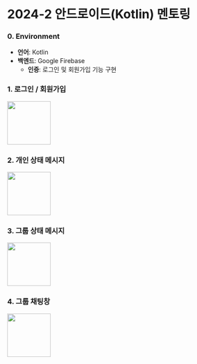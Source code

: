 # 2024-2 안드로이드(Kotlin) 멘토링

### 0. Environment
- **언어**: Kotlin
- **백엔드**: Google Firebase  
  - **인증**: 로그인 및 회원가입 기능 구현




### 1. 로그인 / 회원가입
<img src="https://github.com/user-attachments/assets/fb2d755a-6b70-4d62-91b7-e4f7be73c0bc" width="100"/>

### 2. 개인 상태 메시지
<img src="https://github.com/user-attachments/assets/8107f8e1-bcb4-4a51-93e8-b7f6cfdeef07" width="100"/>

### 3. 그룹 상태 메시지
<img src="https://github.com/user-attachments/assets/19a17c68-5a92-4558-86a3-35f4d29e67c0" width="100"/>

### 4. 그룹 채팅창
<img src="https://github.com/user-attachments/assets/5f48981f-f522-44d0-b045-e73512ffe6a6" width="100"/>

